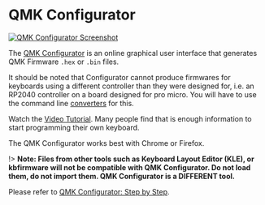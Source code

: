 # QMK Configurator

[![QMK Configurator Screenshot](https://i.imgur.com/anw9cOL.png)](https://config.qmk.fm/)

The [QMK Configurator](https://config.qmk.fm) is an online graphical user interface that generates QMK Firmware `.hex` or `.bin` files.

It should be noted that Configurator cannot produce firmwares for keyboards using a different controller than they were designed for, i.e. an RP2040 controller on a board designed for pro micro. You will have to use the command line [converters](feature_converters#supported-converters) for this.

Watch the [Video Tutorial](https://www.youtube.com/watch?v=-imgglzDMdY). Many people find that is enough information to start programming their own keyboard.

The QMK Configurator works best with Chrome or Firefox.

!> **Note: Files from other tools such as Keyboard Layout Editor (KLE), or kbfirmware will not be compatible with QMK Configurator. Do not load them, do not import them. QMK Configurator is a DIFFERENT tool.**

Please refer to [QMK Configurator: Step by Step](configurator_step_by_step).
